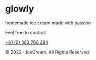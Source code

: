 # glowly
<section class="container footer">
	<p class="footer__title">homemade ice cream <span class="footer__title--size">made with passion</span></p>
	<div class="footer__social"></div>
	<p>Feel free to contact </p>
	<a href="tel:+61 (0) 383 766 284">+61 (0) 383 766 284</a>
	<p>&copy 2022 - IceCream. All Rights Reserved.</p>
</section>
